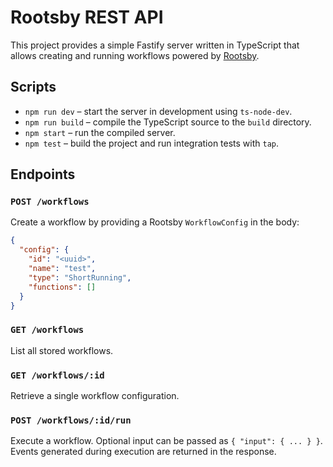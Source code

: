 # Rootsby REST API

This project provides a simple Fastify server written in TypeScript that allows creating and running workflows powered by [Rootsby](https://www.npmjs.com/package/rootsby).

## Scripts

- `npm run dev` – start the server in development using `ts-node-dev`.
- `npm run build` – compile the TypeScript source to the `build` directory.
- `npm start` – run the compiled server.
- `npm test` – build the project and run integration tests with `tap`.

## Endpoints

### `POST /workflows`
Create a workflow by providing a Rootsby `WorkflowConfig` in the body:

```json
{
  "config": {
    "id": "<uuid>",
    "name": "test",
    "type": "ShortRunning",
    "functions": []
  }
}
```

### `GET /workflows`
List all stored workflows.

### `GET /workflows/:id`
Retrieve a single workflow configuration.

### `POST /workflows/:id/run`
Execute a workflow. Optional input can be passed as `{ "input": { ... } }`.
Events generated during execution are returned in the response.
